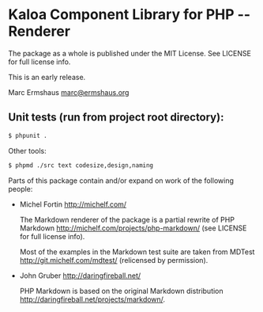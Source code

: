 # Kaloa Component Library for PHP -- Renderer

The package as a whole is published under the MIT License. See LICENSE for full
license info.

This is an early release.

Marc Ermshaus <marc@ermshaus.org>


## Unit tests (run from project root directory):

~~~ bash
$ phpunit .
~~~

Other tools:

~~~ bash
$ phpmd ./src text codesize,design,naming
~~~

Parts of this package contain and/or expand on work of the following people:

- Michel Fortin <http://michelf.com/>

  The Markdown renderer of the package is a partial rewrite of PHP Markdown
  <http://michelf.com/projects/php-markdown/> (see LICENSE for full license
  info).

  Most of the examples in the Markdown test suite are taken from MDTest
  <http://git.michelf.com/mdtest/> (relicensed by permission).

- John Gruber <http://daringfireball.net/>

  PHP Markdown is based on the original Markdown distribution
  <http://daringfireball.net/projects/markdown/>.
